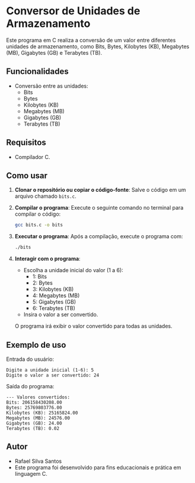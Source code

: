 # Conversor de Unidades de Armazenamento

Este programa em C realiza a conversão de um valor entre diferentes unidades de armazenamento, como Bits, Bytes, Kilobytes (KB), Megabytes (MB), Gigabytes (GB) e Terabytes (TB).

## Funcionalidades
- Conversão entre as unidades:
  - Bits
  - Bytes
  - Kilobytes (KB)
  - Megabytes (MB)
  - Gigabytes (GB)
  - Terabytes (TB)

## Requisitos
- Compilador C.

## Como usar

1. **Clonar o repositório ou copiar o código-fonte**:
   Salve o código em um arquivo chamado `bits.c`.

2. **Compilar o programa**:
   Execute o seguinte comando no terminal para compilar o código:
   ```bash
   gcc bits.c -o bits
   ```

3. **Executar o programa**:
   Após a compilação, execute o programa com:
   ```bash
   ./bits
   ```

4. **Interagir com o programa**:
   - Escolha a unidade inicial do valor (1 a 6):
     - 1: Bits
     - 2: Bytes
     - 3: Kilobytes (KB)
     - 4: Megabytes (MB)
     - 5: Gigabytes (GB)
     - 6: Terabytes (TB)
   - Insira o valor a ser convertido.

   O programa irá exibir o valor convertido para todas as unidades.

## Exemplo de uso
Entrada do usuário:
```
Digite a unidade inicial (1-6): 5
Digite o valor a ser convertido: 24
```

Saída do programa:
```
--- Valores convertidos:
Bits: 206158430208.00
Bytes: 25769803776.00
Kilobytes (KB): 25165824.00
Megabytes (MB): 24576.00
Gigabytes (GB): 24.00
Terabytes (TB): 0.02
```

## Autor
- Rafael Silva Santos
- Este programa foi desenvolvido para fins educacionais e prática em linguagem C.
